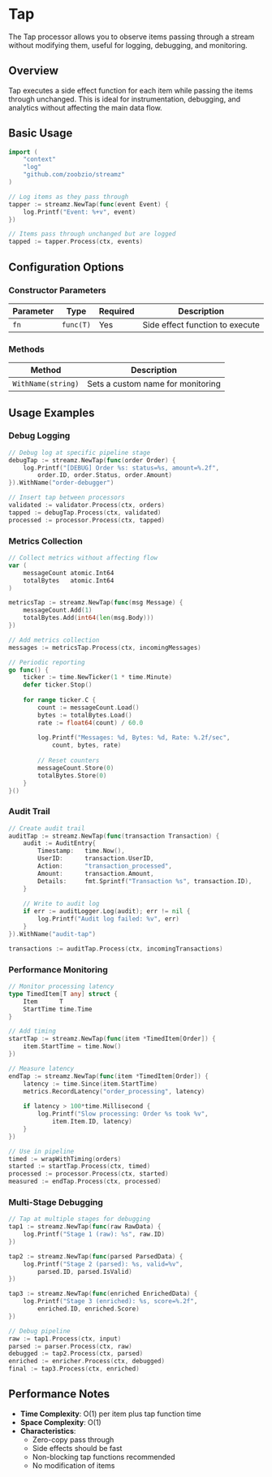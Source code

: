 # Tap

The Tap processor allows you to observe items passing through a stream without modifying them, useful for logging, debugging, and monitoring.

## Overview

Tap executes a side effect function for each item while passing the items through unchanged. This is ideal for instrumentation, debugging, and analytics without affecting the main data flow.

## Basic Usage

```go
import (
    "context"
    "log"
    "github.com/zoobzio/streamz"
)

// Log items as they pass through
tapper := streamz.NewTap(func(event Event) {
    log.Printf("Event: %+v", event)
})

// Items pass through unchanged but are logged
tapped := tapper.Process(ctx, events)
```

## Configuration Options

### Constructor Parameters

| Parameter | Type | Required | Description |
|-----------|------|----------|-------------|
| `fn` | `func(T)` | Yes | Side effect function to execute |

### Methods

| Method | Description |
|--------|-------------|
| `WithName(string)` | Sets a custom name for monitoring |

## Usage Examples

### Debug Logging

```go
// Debug log at specific pipeline stage
debugTap := streamz.NewTap(func(order Order) {
    log.Printf("[DEBUG] Order %s: status=%s, amount=%.2f", 
        order.ID, order.Status, order.Amount)
}).WithName("order-debugger")

// Insert tap between processors
validated := validator.Process(ctx, orders)
tapped := debugTap.Process(ctx, validated)
processed := processor.Process(ctx, tapped)
```

### Metrics Collection

```go
// Collect metrics without affecting flow
var (
    messageCount atomic.Int64
    totalBytes   atomic.Int64
)

metricsTap := streamz.NewTap(func(msg Message) {
    messageCount.Add(1)
    totalBytes.Add(int64(len(msg.Body)))
})

// Add metrics collection
messages := metricsTap.Process(ctx, incomingMessages)

// Periodic reporting
go func() {
    ticker := time.NewTicker(1 * time.Minute)
    defer ticker.Stop()
    
    for range ticker.C {
        count := messageCount.Load()
        bytes := totalBytes.Load()
        rate := float64(count) / 60.0
        
        log.Printf("Messages: %d, Bytes: %d, Rate: %.2f/sec", 
            count, bytes, rate)
        
        // Reset counters
        messageCount.Store(0)
        totalBytes.Store(0)
    }
}()
```

### Audit Trail

```go
// Create audit trail
auditTap := streamz.NewTap(func(transaction Transaction) {
    audit := AuditEntry{
        Timestamp:   time.Now(),
        UserID:      transaction.UserID,
        Action:      "transaction_processed",
        Amount:      transaction.Amount,
        Details:     fmt.Sprintf("Transaction %s", transaction.ID),
    }
    
    // Write to audit log
    if err := auditLogger.Log(audit); err != nil {
        log.Printf("Audit log failed: %v", err)
    }
}).WithName("audit-tap")

transactions := auditTap.Process(ctx, incomingTransactions)
```

### Performance Monitoring

```go
// Monitor processing latency
type TimedItem[T any] struct {
    Item      T
    StartTime time.Time
}

// Add timing
startTap := streamz.NewTap(func(item *TimedItem[Order]) {
    item.StartTime = time.Now()
})

// Measure latency
endTap := streamz.NewTap(func(item *TimedItem[Order]) {
    latency := time.Since(item.StartTime)
    metrics.RecordLatency("order_processing", latency)
    
    if latency > 100*time.Millisecond {
        log.Printf("Slow processing: Order %s took %v", 
            item.Item.ID, latency)
    }
})

// Use in pipeline
timed := wrapWithTiming(orders)
started := startTap.Process(ctx, timed)
processed := processor.Process(ctx, started)
measured := endTap.Process(ctx, processed)
```

### Multi-Stage Debugging

```go
// Tap at multiple stages for debugging
tap1 := streamz.NewTap(func(raw RawData) {
    log.Printf("Stage 1 (raw): %s", raw.ID)
})

tap2 := streamz.NewTap(func(parsed ParsedData) {
    log.Printf("Stage 2 (parsed): %s, valid=%v", 
        parsed.ID, parsed.IsValid)
})

tap3 := streamz.NewTap(func(enriched EnrichedData) {
    log.Printf("Stage 3 (enriched): %s, score=%.2f", 
        enriched.ID, enriched.Score)
})

// Debug pipeline
raw := tap1.Process(ctx, input)
parsed := parser.Process(ctx, raw)
debugged := tap2.Process(ctx, parsed)
enriched := enricher.Process(ctx, debugged)
final := tap3.Process(ctx, enriched)
```

## Performance Notes

- **Time Complexity**: O(1) per item plus tap function time
- **Space Complexity**: O(1)
- **Characteristics**:
  - Zero-copy pass through
  - Side effects should be fast
  - Non-blocking tap functions recommended
  - No modification of items